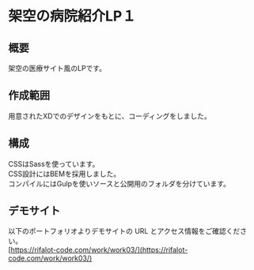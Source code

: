 # 架空の病院紹介LP１

## 概要

架空の医療サイト風のLPです。

## 作成範囲
用意されたXDでのデザインをもとに、コーディングをしました。

## 構成
CSSはSassを使っています。  
CSS設計にはBEMを採用しました。  
コンパイルにはGulpを使いソースと公開用のフォルダを分けています。

## デモサイト

以下のポートフォリオよりデモサイトの URL とアクセス情報をご確認ください。  
[https://rifalot-code.com/work/work03/](https://rifalot-code.com/work/work03/)
